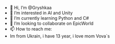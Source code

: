 - 👋 Hi, I’m @Gryshkaa
- 👀 I’m interested in AI and Unity
- 🌱 I’m currently learning Python and C#
- 💞️ I’m looking to collaborate on EpicWorld
- 📫 How to reach me:
- Im from Ukrain, i have 13 year, i love mom Vova`s

<!---
Gryshkaa/Gryshkaa is a ✨ special ✨ repository because its `README.md` (this file) appears on your GitHub profile.
You can click the Preview link to take a look at your changes.
--->
